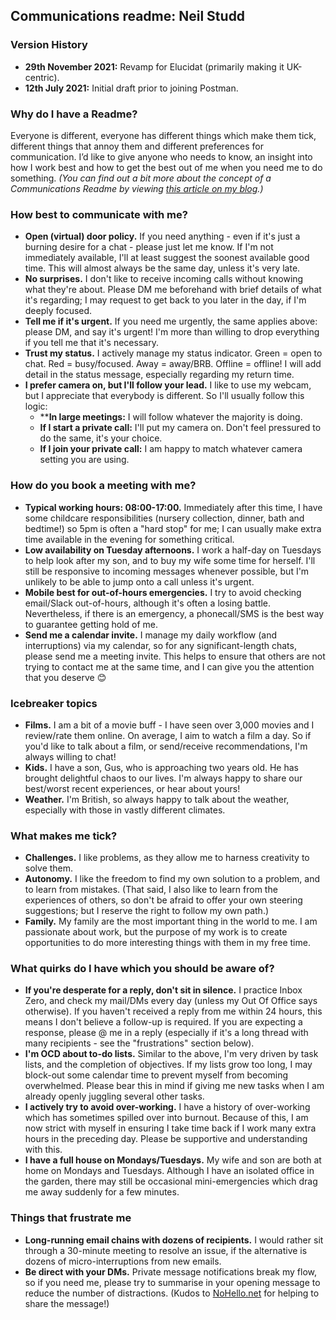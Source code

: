 ## Communications readme: Neil Studd

### Version History

- **29th November 2021:** Revamp for Elucidat (primarily making it UK-centric).
- **12th July 2021:** Initial draft prior to joining Postman.

### Why do I have a Readme?

Everyone is different, everyone has different things which make them tick, different things that annoy them and different preferences for communication. I’d like to give anyone who needs to know, an insight into how I work best and how to get the best out of me when you need me to do something. _(You can find out a bit more about the concept of a Communications Readme by viewing [this article on my blog](https://blog.neilstudd.com/readme).)_

### How best to communicate with me?

- **Open (virtual) door policy.** If you need anything - even if it's just a burning desire for a chat - please just let me know. If I'm not immediately available, I'll at least suggest the soonest available good time. This will almost always be the same day, unless it's very late.
- **No surprises.** I don't like to receive incoming calls without knowing what they're about. Please DM me beforehand with brief details of what it's regarding; I may request to get back to you later in the day, if I'm deeply focused.
- **Tell me if it's urgent.** If you need me urgently, the same applies above: please DM, and say it's urgent! I'm more than willing to drop everything if you tell me that it's necessary.
- **Trust my status.** I actively manage my status indicator. Green = open to chat. Red = busy/focused. Away = away/BRB. Offline = offline! I will add detail in the status message, especially regarding my return time.
- **I prefer camera on, but I'll follow your lead.** I like to use my webcam, but I appreciate that everybody is different. So I'll usually follow this logic:
    - ****In large meetings:** I will follow whatever the majority is doing.
    - **If I start a private call:** I'll put my camera on. Don't feel pressured to do the same, it's your choice.
    - **If I join your private call:** I am happy to match whatever camera setting you are using.

### How do you book a meeting with me?

- **Typical working hours: 08:00-17:00.** Immediately after this time, I have some childcare responsibilities (nursery collection, dinner, bath and bedtime!) so 5pm is often a "hard stop" for me; I can usually make extra time available in the evening for something critical. 
- **Low availability on Tuesday afternoons.** I work a half-day on Tuesdays to help look after my son, and to buy my wife some time for herself. I'll still be responsive to incoming messages whenever possible, but I'm unlikely to be able to jump onto a call unless it's urgent.
- **Mobile best for out-of-hours emergencies.** I try to avoid checking email/Slack out-of-hours, although it's often a losing battle. Nevertheless, if there is an emergency, a phonecall/SMS is the best way to guarantee getting hold of me.
- **Send me a calendar invite.** I manage my daily workflow (and interruptions) via my calendar, so for any significant-length chats, please send me a meeting invite. This helps to ensure that others are not trying to contact me at the same time, and I can give you the attention that you deserve 😊

### Icebreaker topics

- **Films.** I am a bit of a movie buff - I have seen over 3,000 movies and I review/rate them online. On average, I aim to watch a film a day. So if you'd like to talk about a film, or send/receive recommendations, I'm always willing to chat!
- **Kids.** I have a son, Gus, who is approaching two years old. He has brought delightful chaos to our lives. I'm always happy to share our best/worst recent experiences, or hear about yours!
- **Weather.** I'm British, so always happy to talk about the weather, especially with those in vastly different climates.

### What makes me tick?

- **Challenges.** I like problems, as they allow me to harness creativity to solve them.
- **Autonomy.** I like the freedom to find my own solution to a problem, and to learn from mistakes. (That said, I also like to learn from the experiences of others, so don't be afraid to offer your own steering suggestions; but I reserve the right to follow my own path.)
- **Family.** My family are the most important thing in the world to me. I am passionate about work, but the purpose of my work is to create opportunities to do more interesting things with them in my free time.

### What quirks do I have which you should be aware of?

- **If you're desperate for a reply, don't sit in silence.** I practice Inbox Zero, and check my mail/DMs every day (unless my Out Of Office says otherwise). If you haven't received a reply from me within 24 hours, this means I don't believe a follow-up is required. If you are expecting a response, please @ me in a reply (especially if it's a long thread with many recipients - see the "frustrations" section below).
- **I'm OCD about to-do lists.** Similar to the above, I'm very driven by task lists, and the completion of objectives. If my lists grow too long, I may block-out some calendar time to prevent myself from becoming overwhelmed. Please bear this in mind if giving me new tasks when I am already openly juggling several other tasks.
- **I actively try to avoid over-working.** I have a history of over-working which has sometimes spilled over into burnout. Because of this, I am now strict with myself in ensuring I take time back if I work many extra hours in the preceding day. Please be supportive and understanding with this.
- **I have a full house on Mondays/Tuesdays.** My wife and son are both at home on Mondays and Tuesdays. Although I have an isolated office in the garden, there may still be occasional mini-emergencies which drag me away suddenly for a few minutes.

### Things that frustrate me

- **Long-running email chains with dozens of recipients.** I would rather sit through a 30-minute meeting to resolve an issue, if the alternative is dozens of micro-interruptions from new emails.
- **Be direct with your DMs.** Private message notifications break my flow, so if you need me, please try to summarise in your opening message to reduce the number of distractions. (Kudos to [NoHello.net](https://nohello.net/) for helping to share the message!)